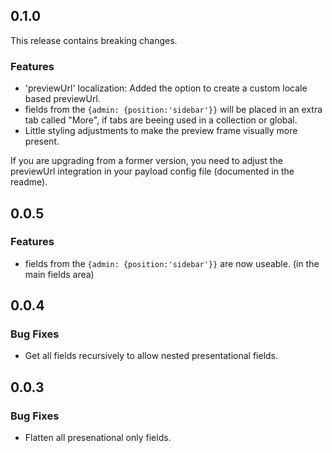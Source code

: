 ## 0.1.0
This release contains breaking changes.

### Features

- 'previewUrl' localization: Added the option to create a custom locale based previewUrl.
- fields from the `{admin: {position:'sidebar'}}` will be placed in an extra tab called "More", if tabs are beeing used in a collection or global.
- Little styling adjustments to make the preview frame visually more present.

If you are upgrading from a former version, you need to adjust the previewUrl integration in your payload config file (documented in the readme).

## 0.0.5

### Features

- fields from the `{admin: {position:'sidebar'}}` are now useable. (in the main fields area)

## 0.0.4

### Bug Fixes

- Get all fields recursively to allow nested presentational fields.

## 0.0.3

### Bug Fixes

- Flatten all presenational only fields.
